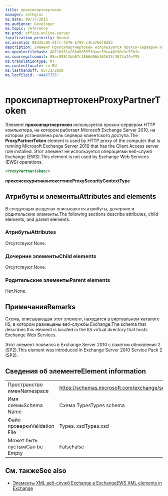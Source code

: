 ```yaml
---
title: проксипартнертокен
manager: sethgros
ms.date: 09/17/2015
ms.audience: Developer
ms.topic: reference
ms.prod: office-online-server
localization_priority: Normal
ms.assetid: 88d35c05-21fc-4576-b785-c4ba7b6f8d5b
description: Элемент Проксипартнертокен используется прокси-сервером HTTP компьютера, на котором работает Microsoft Exchange Server 2010, на котором установлена роль сервера клиентского доступа. Этот элемент не используется операциями веб-служб Exchange (EWS).
ms.openlocfilehash: 40716d31a26bd885553daec59ea48f90e3c57bfe
ms.sourcegitcommit: 88ec988f2bb67c1866d06b361615f3674a24e795
ms.translationtype: MT
ms.contentlocale: ru-RU
ms.lasthandoff: 05/31/2020
ms.locfileid: "44457755"
---
```

# <a name="proxypartnertoken"></a><span data-ttu-id="bb81c-104">проксипартнертокен</span><span class="sxs-lookup"><span data-stu-id="bb81c-104">ProxyPartnerToken</span></span>

<span data-ttu-id="bb81c-105">Элемент **проксипартнертокен** используется прокси-сервером HTTP компьютера, на котором работает Microsoft Exchange Server 2010, на котором установлена роль сервера клиентского доступа.</span><span class="sxs-lookup"><span data-stu-id="bb81c-105">The **ProxyPartnerToken** element is used by HTTP proxy of the computer that is running Microsoft Exchange Server 2010 that has the Client Access server role installed.</span></span> <span data-ttu-id="bb81c-106">Этот элемент не используется операциями веб-служб Exchange (EWS).</span><span class="sxs-lookup"><span data-stu-id="bb81c-106">This element is not used by Exchange Web Services (EWS) operations.</span></span> 
  
```XML
<ProxyPartnerToken/>
```

 <span data-ttu-id="bb81c-107">**проксисекуритиконтексттипе**</span><span class="sxs-lookup"><span data-stu-id="bb81c-107">**ProxySecurityContextType**</span></span>
## <a name="attributes-and-elements"></a><span data-ttu-id="bb81c-108">Атрибуты и элементы</span><span class="sxs-lookup"><span data-stu-id="bb81c-108">Attributes and elements</span></span>

<span data-ttu-id="bb81c-109">В следующих разделах описываются атрибуты, дочерние и родительские элементы.</span><span class="sxs-lookup"><span data-stu-id="bb81c-109">The following sections describe attributes, child elements, and parent elements.</span></span>
  
### <a name="attributes"></a><span data-ttu-id="bb81c-110">Атрибуты</span><span class="sxs-lookup"><span data-stu-id="bb81c-110">Attributes</span></span>

<span data-ttu-id="bb81c-111">Отсутствуют.</span><span class="sxs-lookup"><span data-stu-id="bb81c-111">None.</span></span>
  
### <a name="child-elements"></a><span data-ttu-id="bb81c-112">Дочерние элементы</span><span class="sxs-lookup"><span data-stu-id="bb81c-112">Child elements</span></span>

<span data-ttu-id="bb81c-113">Отсутствуют.</span><span class="sxs-lookup"><span data-stu-id="bb81c-113">None.</span></span>
  
### <a name="parent-elements"></a><span data-ttu-id="bb81c-114">Родительские элементы</span><span class="sxs-lookup"><span data-stu-id="bb81c-114">Parent elements</span></span>

<span data-ttu-id="bb81c-115">Нет.</span><span class="sxs-lookup"><span data-stu-id="bb81c-115">None.</span></span>
  
## <a name="remarks"></a><span data-ttu-id="bb81c-116">Примечания</span><span class="sxs-lookup"><span data-stu-id="bb81c-116">Remarks</span></span>

<span data-ttu-id="bb81c-117">Схема, описывающая этот элемент, находится в виртуальном каталоге IIS, в котором размещены веб-службы Exchange.</span><span class="sxs-lookup"><span data-stu-id="bb81c-117">The schema that describes this element is located in the IIS virtual directory that hosts Exchange Web Services.</span></span>
  
<span data-ttu-id="bb81c-118">Этот элемент появился в Exchange Server 2010 с пакетом обновления 2 (SP2).</span><span class="sxs-lookup"><span data-stu-id="bb81c-118">This element was introduced in Exchange Server 2010 Service Pack 2 (SP2).</span></span>
  
## <a name="element-information"></a><span data-ttu-id="bb81c-119">Сведения об элементе</span><span class="sxs-lookup"><span data-stu-id="bb81c-119">Element information</span></span>

|||
|:-----|:-----|
|<span data-ttu-id="bb81c-120">Пространство имен</span><span class="sxs-lookup"><span data-stu-id="bb81c-120">Namespace</span></span>  <br/> |https://schemas.microsoft.com/exchange/services/2006/types  <br/> |
|<span data-ttu-id="bb81c-121">Имя схемы</span><span class="sxs-lookup"><span data-stu-id="bb81c-121">Schema Name</span></span>  <br/> |<span data-ttu-id="bb81c-122">Схема Types</span><span class="sxs-lookup"><span data-stu-id="bb81c-122">Types schema</span></span>  <br/> |
|<span data-ttu-id="bb81c-123">Файл проверки</span><span class="sxs-lookup"><span data-stu-id="bb81c-123">Validation File</span></span>  <br/> |<span data-ttu-id="bb81c-124">Types. xsd</span><span class="sxs-lookup"><span data-stu-id="bb81c-124">Types.xsd</span></span>  <br/> |
|<span data-ttu-id="bb81c-125">Может быть пустым</span><span class="sxs-lookup"><span data-stu-id="bb81c-125">Can be Empty</span></span>  <br/> |<span data-ttu-id="bb81c-126">False</span><span class="sxs-lookup"><span data-stu-id="bb81c-126">False</span></span>  <br/> |
   
## <a name="see-also"></a><span data-ttu-id="bb81c-127">См. также</span><span class="sxs-lookup"><span data-stu-id="bb81c-127">See also</span></span>



- [<span data-ttu-id="bb81c-128">Элементы XML веб-служб Exchange в Exchange</span><span class="sxs-lookup"><span data-stu-id="bb81c-128">EWS XML elements in Exchange</span></span>](ews-xml-elements-in-exchange.md)


